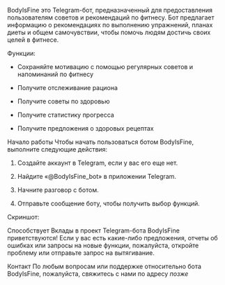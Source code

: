 BodyIsFine это Telegram-бот, предназначенный для предоставления пользователям советов и рекомендаций по фитнесу. Бот предлагает информацию о рекомендациях по выполнению упражнений, планах диеты и общем самочувствии, чтобы помочь людям достичь своих целей в фитнесе.

Функции:
- Сохраняйте мотивацию с помощью регулярных советов и напоминаний по фитнесу

- Получите отслеживание рациона

- Получите советы по здоровью

- Получите статистику прогресса

- Получите предложения о здоровых рецептах

Начало работы
Чтобы начать пользоваться ботом BodyIsFine, выполните следующие действия:

1) Создайте аккаунт в Telegram, если у вас его еще нет.

2) Найдите «@BodyIsFine_bot» в приложении Telegram.

3) Начните разговор с ботом.

4) Отправьте сообщение боту, чтобы получить выбор функций.

Скриншот: 

Способствует
Вклады в проект Telegram-бота BodyIsFine приветствуются! Если у вас есть какие-либо предложения, отчеты об ошибках или запросы на новые функции, пожалуйста, откройте проблему или отправьте запрос на вытягивание.

Контакт
По любым вопросам или поддержке относительно бота BodyIsFine, пожалуйста, свяжитесь с нами по адресу *позже*
